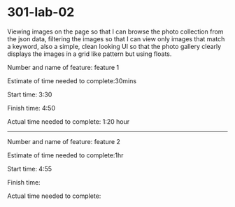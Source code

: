 # 301-lab-02

Viewing images on the page so that I can browse the photo collection from the json data, filtering the images so that I can view only images that match a keyword, also a simple, clean looking UI so that the photo gallery clearly displays the images in a grid like pattern but using floats. 

Number and name of feature: feature 1

Estimate of time needed to complete:30mins

Start time: 3:30

Finish time: 4:50

Actual time needed to complete: 1:20 hour

_________________________________

Number and name of feature: feature 2

Estimate of time needed to complete:1hr

Start time: 4:55

Finish time: 

Actual time needed to complete: 